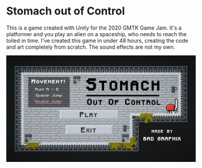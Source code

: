 # Stomach out of Control
This is a game created with Unity for the 2020 GMTK Game Jam. It's a platformer and you play an alien on a spaceship, who needs to reach the toiled in time. I've created this game in under 48 hours, creating the code and art completely from scratch. The sound effects are not my own.

![StomachOOC](https://github.com/BadGraphixD/Stomach-out-of-Control/blob/main/Images/StomachOOC.PNG)
